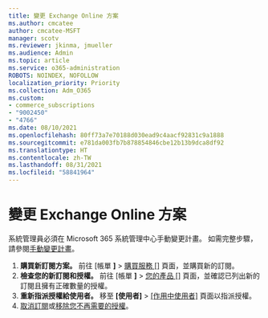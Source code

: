 ```yaml
---
title: 變更 Exchange Online 方案
ms.author: cmcatee
author: cmcatee-MSFT
manager: scotv
ms.reviewer: jkinma, jmueller
ms.audience: Admin
ms.topic: article
ms.service: o365-administration
ROBOTS: NOINDEX, NOFOLLOW
localization_priority: Priority
ms.collection: Adm_O365
ms.custom:
- commerce_subscriptions
- "9002450"
- "4766"
ms.date: 08/10/2021
ms.openlocfilehash: 80ff73a7e70188d030ead9c4aacf92831c9a1888
ms.sourcegitcommit: e781da003fb7b878854846cbe12b13b9dca8df92
ms.translationtype: HT
ms.contentlocale: zh-TW
ms.lasthandoff: 08/31/2021
ms.locfileid: "58841964"
---
```

# <a name="change-exchange-online-plans"></a>變更 Exchange Online 方案

系統管理員必須在 Microsoft 365 系統管理中心手動變更計畫。 如需完整步驟，請參閱[手動變更計畫](https://docs.microsoft.com/microsoft-365/commerce/subscriptions/change-plans-manually)。

1. **購買新訂閱方案。** 前往 [帳單 **]**  >  [購買服務 []](https://go.microsoft.com/fwlink/p/?linkid=868433) 頁面，並購買新的訂閱。
2. **檢查您的新訂閱和授權。** 前往 [帳單 **]**  >  [您的產品 []](https://go.microsoft.com/fwlink/p/?linkid=842054) 頁面，並確認已列出新的訂閱且擁有正確數量的授權。
3. **重新指派授權給使用者。** 移至 **[使用者]** > [[作用中使用者]](https://go.microsoft.com/fwlink/p/?linkid=834822) 頁面以指派授權。
4. [取消訂閱](https://docs.microsoft.com/microsoft-365/commerce/subscriptions/cancel-your-subscription)或[移除您不再需要的授權](https://docs.microsoft.com/microsoft-365/commerce/licenses/buy-licenses)。